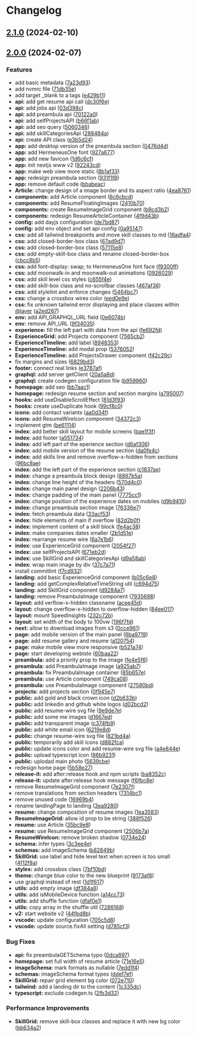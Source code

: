 # Changelog

## [2.1.0](https://github.com/Michal99Zajac/www/compare/v2.0.0...v2.1.0) (2024-02-10)

## [2.0.0](https://github.com/Michal99Zajac/www/compare/v1.0.0...v2.0.0) (2024-02-07)


### Features

* add basic metadata ([7a23d93](https://github.com/Michal99Zajac/www/commit/7a23d93c5937a18a3aaa6b7dff592906cf1bd7f9))
* add nvmrc file ([71db35e](https://github.com/Michal99Zajac/www/commit/71db35e6aef3c79d91b81cf220416e06916ee4a0))
* add target _blank to a tags ([e429b11](https://github.com/Michal99Zajac/www/commit/e429b11fddc3280b223aa9df55d6d20c6976f6e9))
* **api:** add get resume api call ([dc30f6e](https://github.com/Michal99Zajac/www/commit/dc30f6ea6f3b739e49c8e097ab85906050705712))
* **api:** add jobs api ([03d398c](https://github.com/Michal99Zajac/www/commit/03d398ccb821fe0d543bf45febd83cb06839eece))
* **api:** add preambula api ([70122a0](https://github.com/Michal99Zajac/www/commit/70122a05569ec2b822a2581e85d11605acfded4e))
* **api:** add selfProjectsAPI ([b66f1ab](https://github.com/Michal99Zajac/www/commit/b66f1ab962bd2d9a9ffb5c20e37bba1387c2c147))
* **api:** add seo query ([5060346](https://github.com/Michal99Zajac/www/commit/5060346a41b9a04b36631a06ea852ec2a1415ba3))
* **api:** add skillCategoriesApi ([288484a](https://github.com/Michal99Zajac/www/commit/288484a11b71b89dc2a9866ee51e4bca1b26843b))
* **api:** create API class ([e3b5d24](https://github.com/Michal99Zajac/www/commit/e3b5d246e934d78351f27f9fa9d8fe1eb66e398a))
* **app:** add desktop version of the preambula section ([0476d4d](https://github.com/Michal99Zajac/www/commit/0476d4df27e838713f3f2dc238f99627e2ee9d0b))
* **app:** add HermeneusOne font ([927a677](https://github.com/Michal99Zajac/www/commit/927a677c0bc3e6bea6e4bd676d7621dea5f7a995))
* **app:** add new favicon ([1d6c6cf](https://github.com/Michal99Zajac/www/commit/1d6c6cf575f2c08d5e85497eb3eb7aae78df927c))
* **app:** init nextjs www v2 ([92243cd](https://github.com/Michal99Zajac/www/commit/92243cd648d34d16ddd52a9a3fec0458d15a883b))
* **app:** make web view more static ([8b1af33](https://github.com/Michal99Zajac/www/commit/8b1af33b89acaaa0a623492cef3f608bcf470220))
* **app:** redesign preambula section ([931f1f8](https://github.com/Michal99Zajac/www/commit/931f1f8bfa59f770614fb808a3686693560a9fea))
* **app:** remove default code ([bbabeac](https://github.com/Michal99Zajac/www/commit/bbabeac8e16bcb71d925ac520d9578795f06d59d))
* **Article:** change design of a image border and its aspect ratio ([4ea8761](https://github.com/Michal99Zajac/www/commit/4ea876164710b6b82acc86d1873970d24cf4ee8f))
* **components:** add Article component ([6c6cbcd](https://github.com/Michal99Zajac/www/commit/6c6cbcd145191547717a4ece3c1c229fb5de3c18))
* **components:** add ResumeFloatingImages ([2410b70](https://github.com/Michal99Zajac/www/commit/2410b702461e0429b4517f14119c52fe60499e84))
* **components:** create ResumeImageGrid component ([b9cd3b2](https://github.com/Michal99Zajac/www/commit/b9cd3b2203a2e39e5da98a21b503926d4080bf02))
* **components:** redesign ResumeArticleContainer ([4f9d43b](https://github.com/Michal99Zajac/www/commit/4f9d43b1f87d56e72c05a7c6a23637036cd1b462))
* **config:** add dayjs configuration ([de7bd87](https://github.com/Michal99Zajac/www/commit/de7bd873b0b0a5e218cd6f71217654e3ea586e90))
* **config:** add env object and set api config ([0a95147](https://github.com/Michal99Zajac/www/commit/0a95147d696415f797ccbc779812ae4324715deb))
* **css:** add all tailwind breakpoints and move skill classes to md ([16adfa4](https://github.com/Michal99Zajac/www/commit/16adfa48df98c6d2fae12387821c30701451f062))
* **css:** add closed-border-box class ([67ad9d7](https://github.com/Michal99Zajac/www/commit/67ad9d7a5d4919b5feaaea119d612a879c04d3f2))
* **css:** add closed-border-box class ([57115e8](https://github.com/Michal99Zajac/www/commit/57115e89e8539844e2a27af8a9baf1c5ac6e1ceb))
* **css:** add empty-skill-box class and rename closed-border-box ([cbcc8b5](https://github.com/Michal99Zajac/www/commit/cbcc8b5422bc80e0017e4daed003a9321a311395))
* **css:** add font-display: swap; to HermeneusOne font face ([f9300ff](https://github.com/Michal99Zajac/www/commit/f9300ffafc8126d98efe33f6a858ec982216527d))
* **css:** add moonwalk-in and moonwalk-out animations ([0926029](https://github.com/Michal99Zajac/www/commit/0926029fbd86c66b96628bc109db9bbd33bfde07))
* **css:** add skill level css styles ([c655f4e](https://github.com/Michal99Zajac/www/commit/c655f4ee2624a05834ee8582cb86b9434d960578))
* **css:** add skill-box class and no-scrollbar classes ([467af36](https://github.com/Michal99Zajac/www/commit/467af36778f337ed58be4ad6aaa06f4a9ba9093a))
* **css:** add stylelint and enforce changes ([5464bc7](https://github.com/Michal99Zajac/www/commit/5464bc7364898ee51874bcc97fa559b224fbabde))
* **css:** change a crossbox wires color ([eed0e9e](https://github.com/Michal99Zajac/www/commit/eed0e9eebfb3e209f59172d67e79cb408dcf8c84))
* **css:** fix unknown tailwind error displaying and place classes within [@layer](https://github.com/layer) ([a2ed267](https://github.com/Michal99Zajac/www/commit/a2ed2675c943f5150e4e611bed4601b21ed19b6d))
* **env:** add API_GRAPHQL_URL field ([0e6074b](https://github.com/Michal99Zajac/www/commit/0e6074bbfef0455b140cd73aa924a954ee1828a9))
* **env:** remove API_URL ([9f34035](https://github.com/Michal99Zajac/www/commit/9f340355fc8c1cfc97760e9fedd29094c29bf7d8))
* **experience:** fill the left part with data from the api ([fe692fd](https://github.com/Michal99Zajac/www/commit/fe692fd0fe4ecf64c85be90101424c7b6644c283))
* **ExperienceGrid:** add Projects component ([7565cb2](https://github.com/Michal99Zajac/www/commit/7565cb2577c64b31ab2c3858094710bd972b5ca6))
* **ExperienceTimeline:** add label ([8948353](https://github.com/Michal99Zajac/www/commit/8948353f33810a85d422fc9c22f40710523aca7f))
* **ExperienceTimeline:** add modal prop ([5376052](https://github.com/Michal99Zajac/www/commit/53760524bc86c9a00af453985b2364e35579d610))
* **ExperienceTimeline:** add ProjectsDrawer component ([f42c29c](https://github.com/Michal99Zajac/www/commit/f42c29cc0d355b131f8d5fdd6f029c396354c333))
* fix margins and sizes ([6829bd3](https://github.com/Michal99Zajac/www/commit/6829bd3574b000dbd41d92179594eddb9988a02e))
* **footer:** connect real links ([e3787af](https://github.com/Michal99Zajac/www/commit/e3787afd19816f4bf8eb35d3871c9a6fe5e17273))
* **graphql:** add server getClient ([20a5a8d](https://github.com/Michal99Zajac/www/commit/20a5a8d7112463dc092d98f60096af818320ab3e))
* **graphql:** create codegen configuration file ([b959960](https://github.com/Michal99Zajac/www/commit/b959960441159e6779bcf0cd99df6dd61241e465))
* **homepage:** add seo ([bb7aac1](https://github.com/Michal99Zajac/www/commit/bb7aac1abd7d2c5515ac334be2d93c2d6da66493))
* **homepage:** redesign resume section and section margins ([a795007](https://github.com/Michal99Zajac/www/commit/a795007c4f56bf1de799dba2f6da8338de611f20))
* **hooks:** add useDisableScrollEffect ([81d3f93](https://github.com/Michal99Zajac/www/commit/81d3f93fbcbb2fbb063ec24de1be97e93bb844f2))
* **hooks:** create useDuplicate hook ([99cf8c0](https://github.com/Michal99Zajac/www/commit/99cf8c0c672bb7db11631c9e5a774301c6b390be))
* **icons:** add contact variants ([aa0d34f](https://github.com/Michal99Zajac/www/commit/aa0d34f45b9e83b94a986dc3559874c39620727e))
* **icons:** add ResumeWireIcon component ([34372c3](https://github.com/Michal99Zajac/www/commit/34372c34f288d7281a742cc6ae299a51ac20712a))
* implement gtm ([be61114](https://github.com/Michal99Zajac/www/commit/be61114ea0ea93985ac5dfb609b38d14bc249a17))
* **index:** add better skill layout for mobile screens ([bae1f3f](https://github.com/Michal99Zajac/www/commit/bae1f3f96d0eba7fa73d3a6199a3562a46217d9a))
* **index:** add footer ([a551734](https://github.com/Michal99Zajac/www/commit/a55173415c326701dcd4ad2426e236493425a53a))
* **index:** add left part of the eperience section ([d6af306](https://github.com/Michal99Zajac/www/commit/d6af3062725500a0ffef123d8abd39af3c935ead))
* **index:** add mobile version of the resume section ([da0fe4c](https://github.com/Michal99Zajac/www/commit/da0fe4cc05540a30094e82eaeefaa017eb62d21a))
* **index:** add skills line and remove overflow-x-hidden from sections ([96bc8ae](https://github.com/Michal99Zajac/www/commit/96bc8aecb84c340ab369d98cc97a994f46eb050a))
* **index:** add the left part of the experience section ([c1837ae](https://github.com/Michal99Zajac/www/commit/c1837aebf8e676015f7883c1e59a8bf46a1c7a75))
* **index:** change a preambula block design ([8867b5a](https://github.com/Michal99Zajac/www/commit/8867b5ab663a9440cad801c08023099bfdad88c1))
* **index:** change line height of the headers ([570d4c0](https://github.com/Michal99Zajac/www/commit/570d4c03335a66ad2c943b7a90cadd06fc55d31f))
* **index:** change main panel design ([2206b43](https://github.com/Michal99Zajac/www/commit/2206b43040cc491ed55f39c2a708fd03f6beb767))
* **index:** change padding of the main panel ([7775cc1](https://github.com/Michal99Zajac/www/commit/7775cc11f3ad52622a3736882fe9c166b9960275))
* **index:** change position of the experience dates on mobiles ([d9b9410](https://github.com/Michal99Zajac/www/commit/d9b9410909170d8e063a97ec715ac8a8bccded17))
* **index:** change preambula section image ([76336e7](https://github.com/Michal99Zajac/www/commit/76336e7fe2bfb768f949dd114c44077b11a24d75))
* **index:** fetch preambula data ([33acf53](https://github.com/Michal99Zajac/www/commit/33acf533e7c130ac5e7d73f4904b3f9a0f7311c6))
* **index:** hide elements of main if overflow ([82d2b0f](https://github.com/Michal99Zajac/www/commit/82d2b0f432f5c4dd2c9349c1aa0a042a429666b7))
* **index:** implement content of a skill block ([fe4ac38](https://github.com/Michal99Zajac/www/commit/fe4ac382e42d3bb8a26431a70cc56dc88b0b7438))
* **index:** make companies dates smaller ([2b1d51e](https://github.com/Michal99Zajac/www/commit/2b1d51e462166ff24e4d5320aa168e7d19f10bb3))
* **index:** rearrange resume wire ([6a7e1b6](https://github.com/Michal99Zajac/www/commit/6a7e1b6a597bd89065cd9db55227b5a99f4171a7))
* **index:** use ExperienceGrid component ([2054f27](https://github.com/Michal99Zajac/www/commit/2054f27a3f4d8edb35d6d8705681cde050e25d70))
* **index:** use selfProjectsAPI ([671eb2d](https://github.com/Michal99Zajac/www/commit/671eb2d1fa388843121c81920532952962e6b31e))
* **index:** use SkillGrid and skillCategoriesApi ([d9a58ab](https://github.com/Michal99Zajac/www/commit/d9a58ab3b81d28bf59fc15ffe90ba6b39228734d))
* **index:** wrap main image by div ([37c7a71](https://github.com/Michal99Zajac/www/commit/37c7a711b08f8cae5577739c921580adb78c9942))
* install commitlint ([f7cd932](https://github.com/Michal99Zajac/www/commit/f7cd93248eb5cadd9f661e8e1e746205030854b3))
* **landing:** add basic ExperienceGrid component ([b05c6e8](https://github.com/Michal99Zajac/www/commit/b05c6e87a0b7882e8fe3bcf5ec1524c7f346d9cc))
* **landing:** add getComplexRelativeTimeString util ([c694d75](https://github.com/Michal99Zajac/www/commit/c694d75807edb6f99fa9193918119afdc67d8a04))
* **landing:** add SkillGrid component ([d9284a7](https://github.com/Michal99Zajac/www/commit/d9284a7588f49e7dd71750b52a729edd91600bfa))
* **landing:** remove PreambulaImage component ([7935698](https://github.com/Michal99Zajac/www/commit/7935698131ecfe6156a60ca204d01f102764f2d3))
* **layout:** add verflow-x-hidden classname ([acee45d](https://github.com/Michal99Zajac/www/commit/acee45d4a441e6e30e9c43dfab94168fddae9f78))
* **layout:** change overflow-x-hidden to overflow-hidden ([84ee017](https://github.com/Michal99Zajac/www/commit/84ee0175df41b8ddbe572717bda24a76fca381f0))
* **layout:** mount SpeedInsights ([232c72b](https://github.com/Michal99Zajac/www/commit/232c72b41e615feaecb95dec1f499d925e7ac08e))
* **layout:** set width of the body to 100vw ([196f7fd](https://github.com/Michal99Zajac/www/commit/196f7fde639069119a241ba09699b1d90e49262f))
* **next:** allow to download images from s3 ([0cce961](https://github.com/Michal99Zajac/www/commit/0cce961f5477f5718af4be62a57f3c1345e11586))
* **page:** add mobile version of the main panel ([6ba9719](https://github.com/Michal99Zajac/www/commit/6ba9719014951ebfab43f7725997b2c2c4573e58))
* **page:** add resume gallery and resume ([a120754](https://github.com/Michal99Zajac/www/commit/a120754daf2f29cba312c382d9781cfd60ff7997))
* **page:** make mobile view more responsive ([b521a74](https://github.com/Michal99Zajac/www/commit/b521a74545076a90e065f580c541003496bf9d11))
* **page:** start developing webiste ([60baa22](https://github.com/Michal99Zajac/www/commit/60baa2258e5905eb3039c6056f14ed66d5dbeda8))
* **preambula:** add a priority prop to the image ([fe4e5f6](https://github.com/Michal99Zajac/www/commit/fe4e5f602d0bfd6211ed4bcb5dcff4072852aaa7))
* **preambula:** add PreambulaImage image ([a925ab7](https://github.com/Michal99Zajac/www/commit/a925ab739e927b917ee9c5393193011e9293ce39))
* **preambula:** fix PreambulaImage container ([85b657e](https://github.com/Michal99Zajac/www/commit/85b657efc9abbbc314bae004dd173428dccc50a9))
* **preambula:** use Article component ([749ca08](https://github.com/Michal99Zajac/www/commit/749ca086d548d30bda5b13e991a2c5901522204d))
* **preambula:** use PreambulaImage component ([27580bd](https://github.com/Michal99Zajac/www/commit/27580bdf4ce98d902a69acc9736544a853ac92c9))
* **projects:** add projects section ([0f945e7](https://github.com/Michal99Zajac/www/commit/0f945e7f84a18591a3015e3e9b747738369f6932))
* **public:** add gold and black crown icon ([d2b633b](https://github.com/Michal99Zajac/www/commit/d2b633bcb21bf6fdd5cb768f61a8138ac2a3bbed))
* **public:** add linkedin and github white logos ([d02bcd2](https://github.com/Michal99Zajac/www/commit/d02bcd259dc21e6586a91ece547538e18b71d1ef))
* **public:** add resume-wire svg file ([9e9de7e](https://github.com/Michal99Zajac/www/commit/9e9de7e808a13aa57fbf0c902a4233c2fc389250))
* **public:** add some me images ([d1667ed](https://github.com/Michal99Zajac/www/commit/d1667ed7ed7caaa4c9bf850e02c404c6bb4f56f1))
* **public:** add transparent image ([c374fb9](https://github.com/Michal99Zajac/www/commit/c374fb9892ffb90ea7d1ed6c79bc1772bdbbb4e2))
* **public:** add white email icon ([6219e8d](https://github.com/Michal99Zajac/www/commit/6219e8d564aafa4c64cb1d086985f95261655b18))
* **public:** change resume-wire svg file ([821bd4a](https://github.com/Michal99Zajac/www/commit/821bd4a303d3d6808cb77a548451f045c5899227))
* **public:** temporarily add skill icons ([d882fca](https://github.com/Michal99Zajac/www/commit/d882fca16d848ca578d93b052379b0ec8817ffeb))
* **public:** update icons color and add resume-wire svg file ([a4e844e](https://github.com/Michal99Zajac/www/commit/a4e844ef2405578fd0a499c33f47da2f46b40016))
* **public:** upload typescript icon ([86b9231](https://github.com/Michal99Zajac/www/commit/86b92311d61f4999f9f1f1f6b5c020fcf49c535e))
* **public:** uplodad main photo ([5639cbe](https://github.com/Michal99Zajac/www/commit/5639cbea58be2c06370e9b6c5964e528c487238f))
* redesign home page ([5b58e27](https://github.com/Michal99Zajac/www/commit/5b58e270de4349af9022be0261be6d61568d96c5))
* **release-it:** add after:release hook and npm scripts ([ba8352c](https://github.com/Michal99Zajac/www/commit/ba8352c175701c6eef4bba5912b041f7f84b65bd))
* **release-it:** update after:release hook message ([f6fbc8e](https://github.com/Michal99Zajac/www/commit/f6fbc8ef1820bc6ca3ebcad0e0f24c7a04f4015e))
* remove ResumeImageGrid component ([7e2307f](https://github.com/Michal99Zajac/www/commit/7e2307f879d11a754f926c7ccaf350235847caa7))
* remove translations from section headers ([7314bc1](https://github.com/Michal99Zajac/www/commit/7314bc16f602e8e76c39a9a892337f9e9bef7c7b))
* remove unused code ([16969b4](https://github.com/Michal99Zajac/www/commit/16969b4e89185ea147e0e85494ab1ececb2227e2))
* rename landingPage to landing ([3ea9280](https://github.com/Michal99Zajac/www/commit/3ea92804728f6d35eb143d25684ec7244f59c329))
* **resume:** change composition of resume images ([1ea3583](https://github.com/Michal99Zajac/www/commit/1ea35831e8d2771d39baf81bf840d540597b871e))
* **ResumeImageGrid:** allow id prop to be string ([388f526](https://github.com/Michal99Zajac/www/commit/388f5264b81b81573b32248280665fb35f370d5c))
* **resume:** use Article ([35bc9e8](https://github.com/Michal99Zajac/www/commit/35bc9e83af6e81e31a435aaecd29d6db9975b564))
* **resume:** use ResumeImageGrid component ([2506b7a](https://github.com/Michal99Zajac/www/commit/2506b7aeb9e22b3e378892e7701d8da44c0ea034))
* **ResumeWireIcon:** remove broken shadow ([0734e24](https://github.com/Michal99Zajac/www/commit/0734e24b2a550197e649263918edb28dc1eed7b4))
* **schema:** infer types ([3c3ee4e](https://github.com/Michal99Zajac/www/commit/3c3ee4e8faadc5528e9ed5454372106bfef6cbaf))
* **schemas:** add imageSchema ([b82849b](https://github.com/Michal99Zajac/www/commit/b82849b5b6bde7548124c1d5d7aeff81a8fc8dc2))
* **SkillGrid:** use label and hide level text when screen is too small ([4f12f8a](https://github.com/Michal99Zajac/www/commit/4f12f8af0f6e9f2cf108f90a69e7fb9479372e69))
* **styles:** add crossbox class ([7bf10bd](https://github.com/Michal99Zajac/www/commit/7bf10bd4d55b45a9f29732d9a59f597dd864f87a))
* **theme:** change blue color to the new blueprint ([9173af8](https://github.com/Michal99Zajac/www/commit/9173af8749941a5606218e6170a9b4c4ca821a23))
* use graphql instead of rest ([1d1f617](https://github.com/Michal99Zajac/www/commit/1d1f6174331ae6ea82ac32e6962f6feb56dc2432))
* **utils:** add empty image ([df384a8](https://github.com/Michal99Zajac/www/commit/df384a8a1926c34595318301f96ab97d4429c6e8))
* **utils:** add isMobileDevice function ([a14cc73](https://github.com/Michal99Zajac/www/commit/a14cc731bd9d666f213558eaf7ed41a2de8ee928))
* **utils:** add shuffle function ([dfaf0e1](https://github.com/Michal99Zajac/www/commit/dfaf0e18b9662c3c5c4674ff06c464bea1879e8d))
* **utils:** copy array in the shuffle util ([7286168](https://github.com/Michal99Zajac/www/commit/728616860d8f736ad6f548a96fd6fb13f52fc6ea))
* **v2:** start website v2 ([44fbd8b](https://github.com/Michal99Zajac/www/commit/44fbd8be56390ec689eef8a478d893d796f460e2))
* **vscode:** update configuration ([705c5d8](https://github.com/Michal99Zajac/www/commit/705c5d8db5f6dd09feab043fe9ef05f09104ab20))
* **vscode:** update source.fixAll setting ([d785cf3](https://github.com/Michal99Zajac/www/commit/d785cf30f5272cda35e45360c108379a70466fb2))


### Bug Fixes

* **api:** fix preambulaGETSchema typo ([0dca897](https://github.com/Michal99Zajac/www/commit/0dca897cf5da0b7dfec5e89e13625288918c4c16))
* **homepage:** set full width of resume article ([71e16e5](https://github.com/Michal99Zajac/www/commit/71e16e5c844e4e0cf327447b2835b0280d400a6d))
* **imageSchema:** mark formats as nullable ([7edd1f4](https://github.com/Michal99Zajac/www/commit/7edd1f46bc2c18b77246a6760a82e1d76c7f052f))
* **schemas:** imageSchema format types ([ddef7ef](https://github.com/Michal99Zajac/www/commit/ddef7ef15c323021d3c9dc2e488aff35d38a42d9))
* **SkillGrid:** repair grid element bg color ([072e710](https://github.com/Michal99Zajac/www/commit/072e710f9e546b2ba6c5f1f58381e5f37c0f0429))
* **tailwind:** add a landing dir to the content ([1c335dc](https://github.com/Michal99Zajac/www/commit/1c335dcea8c162bb595dd22760301c29dc0da218))
* **typescript:** exclude codegen.ts ([2fb3d32](https://github.com/Michal99Zajac/www/commit/2fb3d32cac4e9dcb3188f06bad69b85f096a1173))


### Performance Improvements

* **SkillGrid:** remove skill-box classes and replace it with new bg color ([bb634a2](https://github.com/Michal99Zajac/www/commit/bb634a27894b2960b791c459bf3136b70890d34e))
